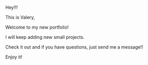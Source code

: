 Hey!!! 

This is Valery, 

Welcome to my new portfolio! 

I will keep adding new small projects. 

Check it out and if you have questions, just send me a message!!

Enjoy it!
